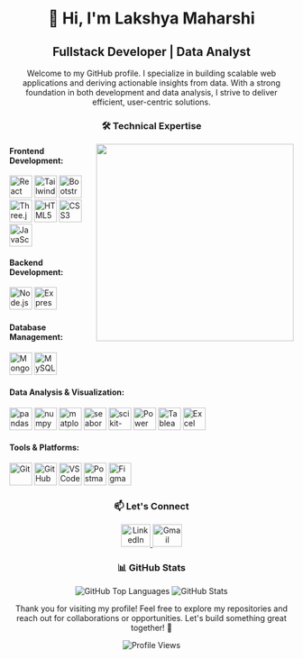 <h1 align="center">👋 Hi, I'm Lakshya Maharshi</h1>
<h2 align="center"><b>Fullstack Developer</b> | <b>Data Analyst</b></h2>

<p align="center">
  Welcome to my GitHub profile. I specialize in building scalable web applications and deriving actionable insights from data. 
  With a strong foundation in both development and data analysis, I strive to deliver efficient, user-centric solutions.
</p>

<h3 align="center">🛠️ Technical Expertise</h3>
<img src="https://raw.githubusercontent.com/sanjay-kv/sanjay-kv/main/Assets/illustration.png" min-width="300px" max-width="300px" width="350px" align="right">

<!-- Frontend Development -->
<h4 align="left">Frontend Development:</h4>
<div align="left">
  <img src="https://cdn.jsdelivr.net/gh/devicons/devicon/icons/react/react-original-wordmark.svg" height="40" alt="React" />
  <img src="https://skillicons.dev/icons?i=tailwind" height="40" alt="Tailwind CSS" />
  <img src="https://cdn.simpleicons.org/bootstrap/7952B3" height="40" alt="Bootstrap" />
  <img src="https://skillicons.dev/icons?i=threejs" height="40" alt="Three.js" />
  <img src="https://cdn.jsdelivr.net/gh/devicons/devicon/icons/html5/html5-original.svg" height="40" alt="HTML5" />
  <img src="https://cdn.jsdelivr.net/gh/devicons/devicon/icons/css3/css3-original.svg" height="40" alt="CSS3" />
  <img src="https://cdn.jsdelivr.net/gh/devicons/devicon/icons/javascript/javascript-plain.svg" height="40" alt="JavaScript" />
</div>

<!-- Backend Development -->
<h4 align="left">Backend Development:</h4>
<div align="left">
  <img src="https://img.shields.io/badge/Node.js-339933?logo=nodedotjs&logoColor=white&style=for-the-badge" height="40" alt="Node.js" />
  <img src="https://img.shields.io/badge/Express-000000?logo=express&logoColor=white&style=for-the-badge" height="40" alt="Express.js" />
</div>

<!-- Database Management -->
<h4 align="left">Database Management:</h4>
<div align="left">
  <img src="https://img.shields.io/badge/MongoDB-47A248?logo=mongodb&logoColor=white&style=for-the-badge" height="40" alt="MongoDB" />
  <img src="https://img.shields.io/badge/MySQL-4479A1?logo=mysql&logoColor=white&style=for-the-badge" height="40" alt="MySQL" />
</div>

<!-- Data Analysis & Visualization -->
<h4 align="left">Data Analysis & Visualization:</h4>
<div align="left">
  <img src="https://img.shields.io/badge/Pandas-150458?logo=pandas&logoColor=white&style=for-the-badge" height="40" alt="pandas" />
  <img src="https://img.shields.io/badge/NumPy-013243?logo=numpy&logoColor=white&style=for-the-badge" height="40" alt="numpy" />
  <img src="https://img.shields.io/badge/Matplotlib-11557C?logo=python&logoColor=white&style=for-the-badge" height="40" alt="matplotlib" />
  <img src="https://img.shields.io/badge/Seaborn-3776AB?logo=python&logoColor=white&style=for-the-badge" height="40" alt="seaborn" />
  <img src="https://img.shields.io/badge/Scikit--Learn-F7931E?logo=scikitlearn&logoColor=white&style=for-the-badge" height="40" alt="scikit-learn" />
  <img src="https://img.shields.io/badge/Power%20BI-F2C811?logo=powerbi&logoColor=white&style=for-the-badge" height="40" alt="Power BI" />
  <img src="https://img.shields.io/badge/Tableau-E97627?logo=tableau&logoColor=white&style=for-the-badge" height="40" alt="Tableau" />
  <img src="https://img.shields.io/badge/Excel-217346?logo=microsoft-excel&logoColor=white&style=for-the-badge" height="40" alt="Excel" />
</div>

<!-- Tools & Platforms -->
<h4 align="left">Tools & Platforms:</h4>
<div align="left">
  <img src="https://img.shields.io/badge/Git-%23F05033.svg?style=for-the-badge&logo=git&logoColor=white" height="40" alt="Git" />
  <img src="https://img.shields.io/badge/GitHub-%23181717.svg?style=for-the-badge&logo=github&logoColor=white" height="40" alt="GitHub" />
  <img src="https://img.shields.io/badge/VS%20Code-%23007ACC.svg?style=for-the-badge&logo=visual-studio-code&logoColor=white" height="40" alt="VS Code" />
  <img src="https://img.shields.io/badge/Postman-%23FF6C37.svg?style=for-the-badge&logo=postman&logoColor=white" height="40" alt="Postman" />
  <img src="https://img.shields.io/badge/Figma-%23F24E1E.svg?style=for-the-badge&logo=figma&logoColor=white" height="40" alt="Figma" />
</div>

<h3 align="center">📫 Let's Connect</h3>
<div align="center">
  <a href="https://www.linkedin.com/in/lakshya-maharshi-056006309" target="_blank">
    <img src="https://raw.githubusercontent.com/maurodesouza/profile-readme-generator/master/src/assets/icons/social/linkedin/default.svg" width="52" height="40" alt="LinkedIn" />
  </a>
  <a href="mailto:lakshyamaharshi007@gmail.com" target="_blank">
    <img src="https://raw.githubusercontent.com/maurodesouza/profile-readme-generator/master/src/assets/icons/social/gmail/default.svg" width="52" height="40" alt="Gmail" />
  </a>
</div>

<h3 align="center">📊 GitHub Stats</h3>
<p align="center">
  <img src="https://github-readme-stats.vercel.app/api/top-langs?username=lakshyamaharshi&show_icons=true&locale=en&layout=compact" alt="GitHub Top Languages" />
  <img src="https://github-readme-stats.vercel.app/api?username=lakshyamaharshi&show_icons=true&locale=en" alt="GitHub Stats" />
</p>

<p align="center">
  Thank you for visiting my profile! Feel free to explore my repositories and reach out for collaborations or opportunities. 
  Let's build something great together! 🚀
</p>

<p align="center">
  <img src="https://komarev.com/ghpvc/?username=lakshyamaharshi&label=Profile%20views&color=0e75b6&style=flat" alt="Profile Views" />
</p>

